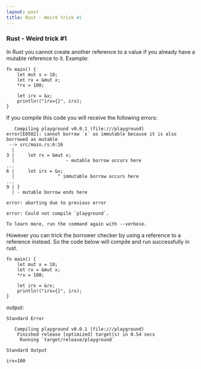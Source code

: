 ```yaml
---
layout: post
title: Rust - Weird trick #1
---
```


### Rust - Weird trick #1

In Rust you cannot create another reference to a value if you already have a mutable reference to it. Example:
```
fn main() {
    let mut x = 10;
    let rx = &mut x;
    *rx = 100;
    
    let irx = &x;
    println!("irx={}", irx);
}
```
If you compile this code you will receive the following errors:
```
   Compiling playground v0.0.1 (file:///playground)
error[E0502]: cannot borrow `x` as immutable because it is also borrowed as mutable
 --> src/main.rs:6:16
  |
3 |     let rx = &mut x;
  |                   - mutable borrow occurs here
...
6 |     let irx = &x;
  |                ^ immutable borrow occurs here
...
9 | }
  | - mutable borrow ends here

error: aborting due to previous error

error: Could not compile `playground`.

To learn more, run the command again with --verbose.
```

However you can trick the borrower checker by using a reference to a reference instead. So the code below will compile  and run successfully in rust.
```
fn main() {
    let mut x = 10;
    let rx = &mut x;
    *rx = 100;
    
    let irx = &rx;
    println!("irx={}", irx);
}
```

output:
```
Standard Error

   Compiling playground v0.0.1 (file:///playground)
    Finished release [optimized] target(s) in 0.54 secs
     Running `target/release/playground`

Standard Output

irx=100
```
